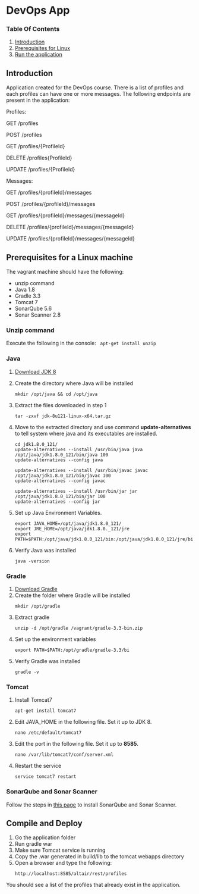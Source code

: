 # DevOps App

### Table Of Contents
1. [Introduction](#introduction)
2. [Prerequisites for Linux](#prerequisites-for-a-linux-machine)
3. [Run the application](#compile-and-deploy)

## Introduction
Application created for the DevOps course.
There is a list of profiles and each profiles can have one or more messages.
The following endpoints are present in the application:

Profiles:

GET /profiles

POST /profiles

GET /profiles/{ProfileId}

DELETE /profiles{ProfileId}

UPDATE /profiles/{ProfileId}


Messages:

GET /profiles/{profileId}/messages

POST /profiles/{profileId}/messages

GET /profiles/{profileId}/messages/{messageId}

DELETE /profiles/{profileId}/messages/{messageId}

UPDATE /profiles/{profileId}/messages/{messageId}

## Prerequisites for a Linux machine
The vagrant machine should have the following:
* unzip command
* Java 1.8
* Gradle 3.3
* Tomcat 7
* SonarQube 5.6
* Sonar Scanner 2.8

### Unzip command 
Execute the following in the console:
	``` 
	apt-get install unzip
	``` 

### Java
1. [Download JDK 8](http://www.oracle.com/technetwork/java/javase/downloads/jdk8-downloads-2133151.html)
2. Create the directory where Java will be installed
	```
	mkdir /opt/java && cd /opt/java
	```
3. Extract the files downloaded in step 1
	```
	tar -zxvf jdk-8u121-linux-x64.tar.gz
	```
4. Move to the extracted directory and use command **update-alternatives** to tell system where java and its executables are installed.
	```
	cd jdk1.8.0_121/
	update-alternatives --install /usr/bin/java java /opt/java/jdk1.8.0_121/bin/java 100  
	update-alternatives --config java
	```
	```
	update-alternatives --install /usr/bin/javac javac /opt/java/jdk1.8.0_121/bin/javac 100
	update-alternatives --config javac
	```
	```
	update-alternatives --install /usr/bin/jar jar /opt/java/jdk1.8.0_121/bin/jar 100
	update-alternatives --config jar
	```

5. Set up Java Environment Variables.
	```
	export JAVA_HOME=/opt/java/jdk1.8.0_121/	
	export JRE_HOME=/opt/java/jdk1.8.0._121/jre 	
	export PATH=$PATH:/opt/java/jdk1.8.0_121/bin:/opt/java/jdk1.8.0_121/jre/bi
	```
6. Verify Java was installed
	```
	java -version
	```

### Gradle
1. [Download Gradle](https://gradle.org/install)
2. Create the folder where Gradle will be installed
	```
	mkdir /opt/gradle
	```
3. Extract gradle
	```
	unzip -d /opt/gradle /vagrant/gradle-3.3-bin.zip
	```
4. Set up the environment variables
	```
	export PATH=$PATH:/opt/gradle/gradle-3.3/bi
	```
5. Verify Gradle was installed
	```
	gradle -v
	```

### Tomcat
1. Install Tomcat7
	```
	apt-get install tomcat7
	```
2. Edit JAVA_HOME in the following file. Set it up to JDK 8.
	```
	nano /etc/default/tomcat7
	```
3. Edit the port in the following file. Set it up to **8585**.
	```
	nano /var/lib/tomcat7/conf/server.xml
	```
4. Restart the service
	```
	service tomcat7 restart
	```

### SonarQube and Sonar Scanner
Follow the steps in [this page](https://docs.sonarqube.org/display/SONAR/Get+Started+in+Two+Minutes) to install SonarQube and Sonar Scanner.

## Compile and Deploy
1. Go the application folder
2. Run gradle war
3. Make sure Tomcat service is running
4. Copy the .war generated in build/lib to the tomcat webapps directory
5. Open a browser and type the following:
	``` 
	http://localhost:8585/altair/rest/profiles
	``` 
You should see a list of the profiles that already exist in the application.

